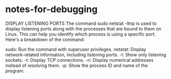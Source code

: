 # notes-for-debugging

DISPLAY LISTENING PORTS
The command sudo netstat -ltnp is used to display listening ports along with the processes that are bound to them on Linux. This can help you identify which process is using a specific port. Here's a breakdown of the command:

sudo: Run the command with superuser privileges.
netstat: Display network-related information, including listening ports.
-l: Show only listening sockets.
-t: Display TCP connections.
-n: Display numerical addresses instead of resolving them.
-p: Show the process ID and name of the program.

